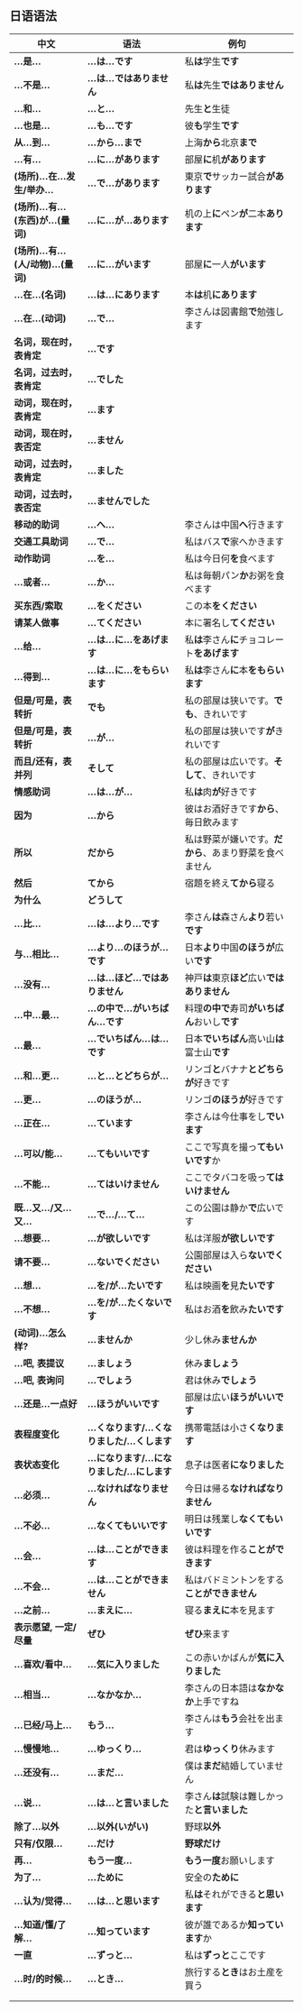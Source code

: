 ## 日语语法

| 中文                           | 语法                                    | 例句                                                   |
| ------------------------------ | --------------------------------------- | ------------------------------------------------------ |
| **…是…**                       | **…は…です**                            | 私**は**学生**です**                                   |
| **…不是…**                     | **…は…ではありません**                  | 私**は**先生**ではありません**                         |
| **…和…**                       | **…と…**                                | 先生**と**生徒                                         |
| **…也是…**                     | **…も…です**                            | 彼**も**学生**です**                                   |
| **从…到…**                     | **…から…まで**                          | 上海**から**北京**まで**                               |
| **…有…**                       | **…に…があります**                      | 部屋**に**机**があります**                             |
| **(场所)…在…发生/举办…**       | **…で…があります**                      | 東京**で**サッカー試合**があります**                   |
| **(场所)…有…(东西)が…(量词)**  | **…に…が…あります**                     | 机の上**に**ペン**が**二本**あります**                 |
| **(场所)…有…(人/动物)…(量词)** | **…に…がいます**                        | 部屋**に**一人**がいます**                             |
| **…在…(名词)**                 | **…は…にあります**                      | 本**は**机**にあります**                               |
| **…在…(动词)**                 | **…で…**                                | 李さんは図書館**で**勉強します                         |
| **名词，现在时，表肯定**       | **…です**                               |                                                        |
| **名词，过去时，表肯定**       | **…でした**                             |                                                        |
| **动词，现在时，表肯定**       | **…ます**                               |                                                        |
| **动词，现在时，表否定**       | **…ません**                             |                                                        |
| **动词，过去时，表肯定**       | **…ました**                             |                                                        |
| **动词，过去时，表否定**       | **…ませんでした**                       |                                                        |
| **移动的助词**                 | **…へ…**                                | 李さんは中国**へ**行きます                             |
| **交通工具助词**               | **…で…**                                | 私はバス**で**家へかきます                             |
| **动作助词**                   | **…を…**                                | 私は今日何**を**食べます                               |
| **…或者…**                     | **…か…**                                | 私は毎朝パン**か**お粥を食べます                       |
| **买东西/索取**                | **…をください**                         | この本**をください**                                   |
| **请某人做事**                 | **…てください**                         | 本に署名し**てください**                               |
| **…给…**                       | **…は…に…をあげます**                   | 私**は**李さん**に**チョコレート**をあげます**         |
| **…得到…**                     | **…は…に…をもらいます**                 | 私**は**李さん**に**本**をもらいます**                 |
| **但是/可是，表转折**          | **でも**                                | 私の部屋は狭いです。**でも**、きれいです               |
| **但是/可是，表转折**          | **…が…**                                | 私の部屋は狭いです**が**きれいです                     |
| **而且/还有，表并列**          | **そして**                              | 私の部屋は広いです。**そして**、きれいです             |
| **情感助词**                   | **…は…が…**                             | 私**は**肉**が**好きです                               |
| **因为**                       | **…から**                               | 彼はお酒好きです**から**、毎日飲みます                 |
| **所以**                       | **だから**                              | 私は野菜が嫌いです。**だから**、あまり野菜を食べません |
| **然后**                       | **てから**                              | 宿題を終え**てから**寝る                               |
| **为什么**                     | **どうして**                            |                                                        |
| **…比…**                       | **…は…より…です**                       | 李さん**は**森さん**より**若い**です**                 |
| **与…相比…**                   | **…より…のほうが…です**                 | 日本**より**中国**のほうが**広い**です**               |
| **…没有…**                     | **…は…ほど…ではありません**             | 神戸**は**東京**ほど**広い**ではありません**           |
| **…中…最…**                    | **…の中で…がいちばん…です**             | 料理**の中で**寿司**がいちばん**おいし**です**         |
| **…最…**                       | **…でいちばん…は…です**                 | 日本**でいちばん**高い山**は**富士山**です**           |
| **…和…更…**                    | **…と…とどちらが…**                     | リンゴ**と**バナナ**とどちらが**好きです               |
| **…更…**                       | **…のほうが…**                          | リンゴ**のほうが**好きです                             |
| **…正在…**                     | **…ています**                           | 李さんは今仕事をし**でいます**                         |
| **…可以/能…**                  | **…てもいいです**                       | ここで写真を撮っ**てもいいです**か                     |
| **…不能…**                     | **…てはいけません**                     | ここでタバコを吸っ**てはいけません**                   |
| **既…又…/又…又…**              | **…で…/…て…**                           | この公園は静か**で**広いです                           |
| **…想要…**                     | **…が欲しいです**                       | 私は洋服**が欲しいです**                               |
| **请不要…**                    | **…ないでください**                     | 公園部屋は入ら**ないでください**                       |
| **…想…**                       | **…を/が…たいです**                     | 私は映画**を**見**たいです**                           |
| **…不想…**                     | **…を/が…たくないです**                 | 私はお酒**を**飲み**たいです**                         |
| **(动词)…怎么样?**             | **…ませんか**                           | 少し休み**ませんか**                                   |
| **…吧, 表提议**                | **…ましょう**                           | 休み**ましょう**                                       |
| **…吧, 表询问**                | **…でしょう**                           | 君は休み**でしょう**                                   |
| **…还是…一点好**               | **…ほうがいいです**                     | 部屋は広い**ほうがいいです**                           |
| **表程度变化**                 | **…くなります/…くなりました/…くします** | 携帯電話は小さ**くなります**                           |
| **表状态变化**                 | **…になります/…になりました/…にします** | 息子は医者**になりました**                             |
| **…必须…**                     | **…なければなりません**                 | 今日は帰る**なければなりません**                       |
| **…不必…**                     | **…なくてもいいです**                   | 明日は残業し**なくてもいいです**                       |
| **…会…**                       | **…は…ことができます**                  | 彼は料理を作る**ことができます**                       |
| **…不会…**                     | **…は…ことができません**                | 私はバドミントンをする**ことができません**             |
| **…之前…**                     | **…まえに…**                            | 寝る**まえに**本を見ます                               |
| **表示愿望, 一定/尽量**        | **ぜひ**                                | **ぜひ**来ます                                         |
| **…喜欢/看中…**                | **…気に入りました**                     | この赤いかばんが**気に入りました**                     |
| **…相当…**                     | **…なかなか…**                          | 李さんの日本語は**なかなか**上手ですね                 |
| **…已经/马上…**                | **もう…**                               | 李さんは**もう**会社を出ます                           |
| **…慢慢地…**                   | **…ゆっくり…**                          | 君は**ゆっくり**休みます                               |
| **…还没有…**                   | **…まだ…**                              | 僕は**まだ**結婚していません                           |
| **…说…**                       | **…は…と言いました**                    | 李さん**は**試験は難しかった**と言いました**           |
| **除了…以外**                  | **…以外(いがい)**                       | 野球**以外**                                           |
| **只有/仅限…**                 | **…だけ**                               | **野球だけ**                                           |
| **再…**                        | **もう一度…**                           | **もう一度**お願いします                               |
| **为了…**                      | **…ために**                             | 安全の**ために**                                       |
| **…认为/觉得…**                | **…は…と思います**                      | 私**は**それができる**と思います**                     |
| **…知道/懂/了解…**             | **…知っています**                       | 彼が誰であるか**知っています**か                       |
| **一直**                       | **…ずっと…**                            | 私は**ずっと**ここです                                 |
| **…时/的时候…**                | **…とき…**                              | 旅行する**とき**はお土産を買う                         |
|                                |                                         |                                                        |
|                                |                                         |                                                        |

